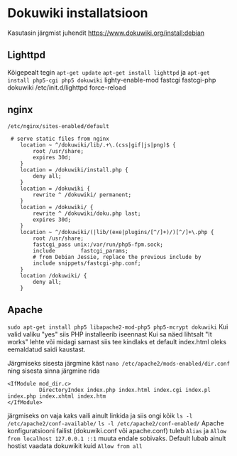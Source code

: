 # Dokuwiki installatsioon
Kasutasin järgmist juhendit https://www.dokuwiki.org/install:debian
## Lighttpd

Kõigepealt tegin ```apt-get update``` ```apt-get install lighttpd```	 ja ```apt-get install php5-cgi php5 dokuwiki```
lighty-enable-mod fastcgi fastcgi-php dokuwiki	 /​etc/​init.d/​lighttpd force-reload




## nginx
```/etc/nginx/sites-enabled/default```

```
 # serve static files from nginx
    location ~ ^/dokuwiki/lib/.+\.(css|gif|js|png)$ {
        root /usr/share;
        expires 30d;
    }
    location = /dokuwiki/install.php {
        deny all;
    }
    location = /dokuwiki {
        rewrite ^ /dokuwiki/ permanent;
    }
    location = /dokuwiki/ {
        rewrite ^ /dokuwiki/doku.php last;
        expires 30d;
    }
    location ~ ^/dokuwiki/(|lib/(exe|plugins/[^/]+)/)[^/]+\.php {
        root /usr/share;
        fastcgi_pass unix:/var/run/php5-fpm.sock;
        include        fastcgi_params;
        # from Debian Jessie, replace the previous include by
        include snippets/fastcgi-php.conf;
    }
    location /dokuwiki/ {
        deny all;
    }
```
## Apache
```sudo apt-get install php5 libapache2-mod-php5 php5-mcrypt dokuwiki```
Kui valid valiku "yes" siis PHP installeerib iseennast
Kui sa näed lihtsalt "It works" lehte või midagi sarnast siis tee kindlaks et default index.html oleks eemaldatud saidi kaustast.


Järgmiseks sisesta järgmine käst ```nano /etc/apache2/mods-enabled/dir.conf```
ning sisesta sinna järgmine rida
```
<IfModule mod_dir.c>
          DirectoryIndex index.php index.html index.cgi index.pl index.php index.xhtml index.htm
</IfModule>
```
järgmiseks on vaja kaks vaili ainult linkida ja siis ongi kõik
```ls -l /etc/apache2/conf-available/```
```ls -l /etc/apache2/conf-enabled/```
Apache konfiguratsiooni failist (dokuwiki.conf või apache.conf) tuleb ```Alias``` ja ```Allow from localhost 127.0.0.1 ::1```
muuta endale sobivaks. Default lubab ainult hostist vaadata dokuwikit kuid ```Allow from all```
